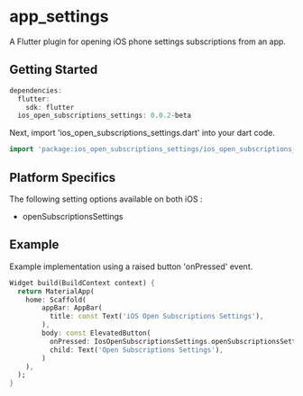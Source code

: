 # app_settings

A Flutter plugin for opening iOS phone settings subscriptions from an app.

## Getting Started

```dart
dependencies:
  flutter:
    sdk: flutter
  ios_open_subscriptions_settings: 0.0.2-beta
```

Next, import 'ios_open_subscriptions_settings.dart' into your dart code.

```dart
import 'package:ios_open_subscriptions_settings/ios_open_subscriptions_settings.dart';
```

## Platform Specifics
The following setting options available on both iOS :
- openSubscriptionsSettings

## Example
Example implementation using a raised button 'onPressed' event.

```dart
Widget build(BuildContext context) {
  return MaterialApp(
    home: Scaffold(
        appBar: AppBar(
          title: const Text('iOS Open Subscriptions Settings'),
        ),
        body: const ElevatedButton(
          onPressed: IosOpenSubscriptionsSettings.openSubscriptionsSettings,
          child: Text('Open Subscriptions Settings'),
        )
    ),
  );
}
```
